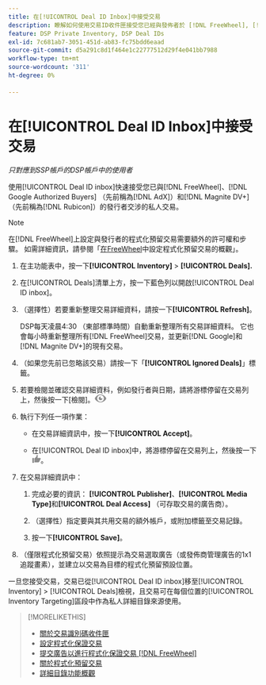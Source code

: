 ```yaml
---
title: 在[!UICONTROL Deal ID Inbox]中接受交易
description: 瞭解如何使用交易ID收件匣接受您已經與發佈者於 [!DNL FreeWheel], [!DNL Google Authorized Buyers]  (先前稱為 [!DNL AdX]), and [!DNL Magnite DV+]  （先前稱為 [!DNL Rubicon]）)協商的私人交易。
feature: DSP Private Inventory, DSP Deal IDs
exl-id: 7c681ab7-3051-451d-ab83-fc75bdd6eaad
source-git-commit: d5a291c8d1f464e1c22777512d29f4e041bb7988
workflow-type: tm+mt
source-wordcount: '311'
ht-degree: 0%

---
```


# 在[!UICONTROL Deal ID Inbox]中接受交易

*只對應到SSP帳戶的DSP帳戶中的使用者*

使用[!UICONTROL Deal ID inbox]快速接受您已與[!DNL FreeWheel]、[!DNL Google Authorized Buyers] （先前稱為[!DNL AdX]）和[!DNL Magnite DV+] （先前稱為[!DNL Rubicon]）的發行者交涉的私人交易。

>[!NOTE]
>
>在[!DNL FreeWheel]上設定與發行者的程式化預留交易需要額外的許可權和步驟。 如需詳細資訊，請參閱「[在FreeWheel](freewheel-overview.md)中設定程式化預留交易的概觀」。

1. 在主功能表中，按一下&#x200B;**[!UICONTROL Inventory]** > **[!UICONTROL Deals].**

1. 在[!UICONTROL Deals]清單上方，按一下藍色列以開啟[!UICONTROL Deal ID inbox]。

1. （選擇性）若要重新整理交易詳細資料，請按一下&#x200B;**[!UICONTROL Refresh]**。

   DSP每天凌晨4:30 （東部標準時間）自動重新整理所有交易詳細資料。 它也會每小時重新整理所有[!DNL FreeWheel]交易，並更新[!DNL Google]和[!DNL Magnite DV+]的現有交易。

1. （如果您先前已忽略該交易）請按一下「**[!UICONTROL Ignored Deals]**」標籤。

1. 若要檢閱並確認交易詳細資料，例如發行者與日期，請將游標停留在交易列上，然後按一下[檢閱]。![](/help/dsp/assets/review.png)

1. 執行下列任一項作業：

   * 在交易詳細資訊中，按一下&#x200B;**[!UICONTROL Accept]**。

   * 在[!UICONTROL Deal ID inbox]中，將游標停留在交易列上，然後按一下![接受](/help/dsp/assets/accept.png)。

1. 在交易詳細資訊中：
   1. 完成必要的資訊： **[!UICONTROL Publisher]**、**[!UICONTROL Media Type]**&#x200B;和&#x200B;**[!UICONTROL Deal Access]** （可存取交易的廣告商）。
   1. （選擇性）指定要與其共用交易的額外帳戶，或附加標籤至交易記錄。

   1. 按一下&#x200B;**[!UICONTROL Save]**。

1. （僅限程式化預留交易）依照提示為交易選取廣告（或發佈商管理廣告的1x1追蹤畫素），並建立以交易為目標的程式化預留預設位置。

一旦您接受交易，交易已從[!UICONTROL Deal ID inbox]移至[!UICONTROL Inventory] > [!UICONTROL Deals]檢視，且交易可在每個位置的[!UICONTROL Inventory Targeting]區段中作為私人詳細目錄來源使用。

>[!MORELIKETHIS]
>
>* [關於交易識別碼收件匣](deal-id-inbox-about.md)
>* [設定程式化保證交易](programmatic-guaranteed-set-up.md)
>* [提交廣告以進行程式化保證交易 [!DNL FreeWheel]](freewheel-submit.md)
>* [關於程式化預留交易](programmatic-guaranteed-about.md)
>* [詳細目錄功能概觀](inventory-overview.md)
